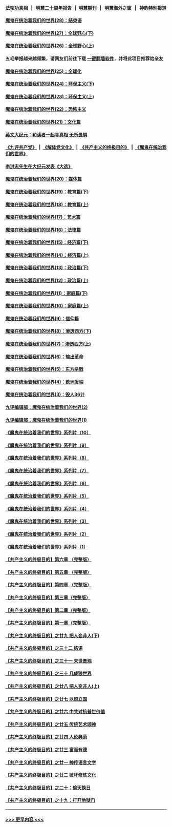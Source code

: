 #### [法轮功真相](https://github.com/gfw-breaker/truth/blob/master/README.md?t=0) &nbsp;&nbsp;|&nbsp;&nbsp; [明慧二十周年报告](https://github.com/gfw-breaker/mh-reports/blob/master/README.md?t=0) &nbsp;&nbsp;|&nbsp;&nbsp;[明慧期刊](https://github.com/gfw-breaker/mh-qikan) &nbsp;&nbsp;|&nbsp;&nbsp; [明慧海外之窗](https://github.com/gfw-breaker/mh-news/blob/master/README.md?t=0) &nbsp;&nbsp;|&nbsp;&nbsp; [神韵特别报道](https://github.com/gfw-breaker/mh-news/blob/master/shenyun.md?t=0)
#### [魔鬼在统治着我们的世界(28)：结束语](../pages/nsc422/n10936246.md?t=07032251) 
#### [魔鬼在统治着我们的世界(27)：全球野心(下)](../pages/nsc422/n10928319.md?t=07032251) 
#### [魔鬼在统治着我们的世界(26)：全球野心(上)](../pages/nsc422/n10900318.md?t=07032251) 
#### 五毛举报越来越频繁，请网友们前往下载 [一键翻墙软件](https://github.com/gfw-breaker/ssr-accounts)，并将此项目推荐给亲友
#### [魔鬼在统治着我们的世界(25)：全球化](../pages/nsc422/n10788205.md?t=07032251) 
#### [魔鬼在统治着我们的世界(24)：环保主义(下)](../pages/nsc422/n10695307.md?t=07032251) 
#### [魔鬼在统治着我们的世界(23)：环保主义(上)](../pages/nsc422/n10688613.md?t=07032251) 
#### [魔鬼在统治着我们的世界(22)：恐怖主义](../pages/nsc422/n10614727.md?t=07032251) 
#### [魔鬼在统治着我们的世界(21)：文化篇](../pages/nsc422/n10597706.md?t=07032251) 
#### [英文大纪元：和读者一起寻真相 无所畏惧](../pages/nsc422/n12542027.md?t=07032251) 
#### [《九评共产党》](https://github.com/begood0513/9ping.md/blob/master/README.md) &nbsp;|&nbsp; [《解体党文化》](../../../../jtdwh.md/blob/master/README.md)  &nbsp;|&nbsp; [《共产主义的终极目的》](../../../../gczydzjmd.md/blob/master/README.md) &nbsp;|&nbsp; [《魔鬼在统治我们的世界》](../../../../mgztzwmdsj.md/blob/master/README.md) 
#### [李洪志先生在大纪元发表《大选》](../pages/nsc422/n12534746.md?t=07032251) 
#### [魔鬼在统治着我们的世界(20)：媒体篇](../pages/nsc422/n10586579.md?t=07032251) 
#### [魔鬼在统治着我们的世界(19)：教育篇(下)](../pages/nsc422/n10564808.md?t=07032251) 
#### [魔鬼在统治着我们的世界(18)：教育篇(上)](../pages/nsc422/n10526970.md?t=07032251) 
#### [魔鬼在统治着我们的世界(17)：艺术篇](../pages/nsc422/n10499093.md?t=07032251) 
#### [魔鬼在统治着我们的世界(16)：法律篇](../pages/nsc422/n10485969.md?t=07032251) 
#### [魔鬼在统治着我们的世界(15)：经济篇(下)](../pages/nsc422/n10469975.md?t=07032251) 
#### [魔鬼在统治着我们的世界(14)：经济篇(上)](../pages/nsc422/n10457370.md?t=07032251) 
#### [魔鬼在统治着我们的世界(13)：政治篇(下)](../pages/nsc422/n10448270.md?t=07032251) 
#### [魔鬼在统治着我们的世界(12)：政治篇(上)](../pages/nsc422/n10444576.md?t=07032251) 
#### [魔鬼在统治着我们的世界(11)：家庭篇(下)](../pages/nsc422/n10440961.md?t=07032251) 
#### [魔鬼在统治着我们的世界(10)：家庭篇(上)](../pages/nsc422/n10435448.md?t=07032251) 
#### [魔鬼在统治着我们的世界(9)：信仰篇](../pages/nsc422/n10432159.md?t=07032251) 
#### [魔鬼在统治着我们的世界(8)：渗透西方(下)](../pages/nsc422/n10429603.md?t=07032251) 
#### [魔鬼在统治着我们的世界(7)：渗透西方(上)](../pages/nsc422/n10426013.md?t=07032251) 
#### [魔鬼在统治着我们的世界(6)：输出革命](../pages/nsc422/n10421536.md?t=07032251) 
#### [魔鬼在统治着我们的世界(5)：东方杀戮](../pages/nsc422/n10417707.md?t=07032251) 
#### [魔鬼在统治着我们的世界(4)：欧洲发端](../pages/nsc422/n10414890.md?t=07032251) 
#### [魔鬼在统治着我们的世界(3)：毁人36计](../pages/nsc422/n10411583.md?t=07032251) 
#### [九评编辑部：魔鬼在统治着我们的世界(2)](../pages/nsc422/n10410036.md?t=07032251) 
#### [九评编辑部：魔鬼在统治着我们的世界(1)](../pages/nsc422/n10406825.md?t=07032251) 
#### [《魔鬼在统治着我们的世界》系列片（10）](../pages/nsc422/n12292670.md?t=07032251) 
#### [《魔鬼在统治着我们的世界》系列片（9）](../pages/nsc422/n12290859.md?t=07032251) 
#### [《魔鬼在统治着我们的世界》系列片（8）](../pages/nsc422/n12287445.md?t=07032251) 
#### [《魔鬼在统治着我们的世界》系列片（7）](../pages/nsc422/n12283425.md?t=07032251) 
#### [《魔鬼在统治着我们的世界》系列片（6）](../pages/nsc422/n12282314.md?t=07032251) 
#### [《魔鬼在统治着我们的世界》系列片（5）](../pages/nsc422/n12281419.md?t=07032251) 
#### [《魔鬼在统治着我们的世界》系列片（4）](../pages/nsc422/n12274024.md?t=07032251) 
#### [《魔鬼在统治着我们的世界》系列片（3）](../pages/nsc422/n12271322.md?t=07032251) 
#### [《魔鬼在统治着我们的世界》系列片（2）](../pages/nsc422/n12269049.md?t=07032251) 
#### [《魔鬼在统治着我们的世界》系列片（1）](../pages/nsc422/n12267575.md?t=07032251) 
#### [【共产主义的终极目的】第六章 （完整版）](../pages/nsc422/n11428913.md?t=07032251) 
#### [【共产主义的终极目的】第五章 （完整版）](../pages/nsc422/n11428912.md?t=07032251) 
#### [【共产主义的终极目的】第四章 （完整版）](../pages/nsc422/n11428907.md?t=07032251) 
#### [【共产主义的终极目的】第三章（完整版）](../pages/nsc422/n11428848.md?t=07032251) 
#### [【共产主义的终极目的】第二章（完整版）](../pages/nsc422/n11428831.md?t=07032251) 
#### [【共产主义的终极目的】第一章（完整版）](../pages/nsc422/n11417651.md?t=07032251) 
#### [【共产主义的终极目的】之廿九 把人变非人(下)](../pages/nsc422/n11344140.md?t=07032251) 
#### [【共产主义的终极目的】之三十二 结语](../pages/nsc422/n11360535.md?t=07032251) 
#### [【共产主义的终极目的】之三十一 末世景观](../pages/nsc422/n11351129.md?t=07032251) 
#### [【共产主义的终极目的】之三十 几成狼世界](../pages/nsc422/n11348280.md?t=07032251) 
#### [【共产主义的终极目的】之廿八 把人变非人(上)](../pages/nsc422/n11340492.md?t=07032251) 
#### [【共产主义的终极目的】之廿七 以恨立国](../pages/nsc422/n11336944.md?t=07032251) 
#### [【共产主义的终极目的】之廿六 中共对抗普世价值](../pages/nsc422/n11324785.md?t=07032251) 
#### [【共产主义的终极目的】之廿五 传统艺术颂神](../pages/nsc422/n11296396.md?t=07032251) 
#### [【共产主义的终极目的】之廿四 人伦典范](../pages/nsc422/n11296397.md?t=07032251) 
#### [【共产主义的终极目的】之廿三 富而有德](../pages/nsc422/n11283598.md?t=07032251) 
#### [【共产主义的终极目的】之廿一 神传语言文字](../pages/nsc422/n11263265.md?t=07032251) 
#### [【共产主义的终极目的】之廿二 破坏修炼文化](../pages/nsc422/n11245728.md?t=07032251) 
#### [【共产主义的终极目的】之二十：偷天换日](../pages/nsc422/n11238846.md?t=07032251) 
#### [【共产主义的终极目的】之十九：打开地狱门](../pages/nsc422/n11206376.md?t=07032251) 

----
#### [ >>> 更早内容 <<< ](../indexes/nsc422-earlier.md)
